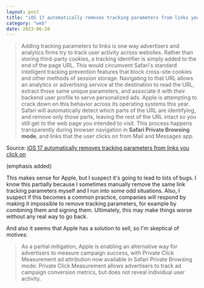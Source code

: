 ```yaml
---
layout: post
title: "iOS 17 automatically removes tracking parameters from links you click on"
category: "web"
date: 2023-06-20
---
```


> Adding tracking parameters to links is one way advertisers and analytics firms try to track user activity across websites. Rather than storing third-party cookies, a tracking identifier is simply added to the end of the page URL. This would circumvent Safari's standard intelligent tracking prevention features that block cross-site cookies and other methods of session storage.  Navigating to that URL allows an analytics or advertising service at the destination to read the URL, extract those same unique parameters, and associate it with their backend user profile to serve personalized ads.  Apple is attempting to crack down on this behavior across its operating systems this year. Safari will automatically detect which parts of the URL are identifying, and remove only those parts, leaving the rest of the URL intact so you still get to the web page you intended to visit.  This process happens transparently during browser navigation in **Safari Private Browsing mode**, and links that the user clicks on from Mail and Messages app.

Source: [iOS 17 automatically removes tracking parameters from links you click on](https://9to5mac.com/2023/06/08/ios-17-link-tracking-protection/)

(emphasis added)

This makes sense for Apple, but I suspect it's going to lead to lots of bugs.  I know this partially because I sometimes manually remove the same link tracking parameters myself and I run into some odd situations.  Also, I suspect if this becomes a common practice, companies will respond by making it impossible to remove tracking parameters, for example by combining them and signing them.  Ultimately, this may make things worse without any real way to go back.

And also it seems that Apple has a solution to sell, so I'm skeptical of motives:

> As a partial mitigation, Apple is enabling an alternative way for advertisers to measure campaign success, with Private Click Measurement ad attribution now available in Safari Private Browsing mode. Private Click Measurement allows advertisers to track ad campaign conversion metrics, but does not reveal individual user activity.
